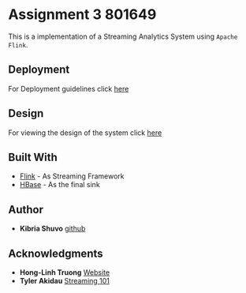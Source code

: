 # Assignment 3  801649

This is a implementation of a Streaming Analytics System using `Apache Flink`. 



## Deployment

For Deployment guidelines click [here](reports/Assignment-3-Deployment.md)

## Design

For viewing the design of the system click [here](reports/Assignment-3-Deployment.md)

## Built With

* [Flink](https://flink.apache.org/) - As Streaming Framework 
* [HBase](https://maven.apache.org/) - As the final sink 



## Author

* **Kibria Shuvo** [github](https://github.com/kibriashuvo)



## Acknowledgments

* **Hong-Linh Truong** [Website](https://users.aalto.fi/~truongh4/) 
* **Tyler Akidau** [Streaming 101](https://www.oreilly.com/ideas/the-world-beyond-batch-streaming-101)
